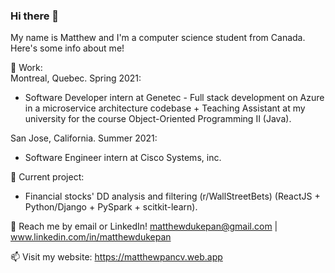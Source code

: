 ### Hi there 👋

My name is Matthew and I'm a computer science student from Canada. Here's some info about me!

🌱 Work: <br>
Montreal, Quebec. Spring 2021: 
- Software Developer intern at Genetec - Full stack development on Azure in a microservice architecture codebase + Teaching Assistant at my university for the course Object-Oriented Programming II (Java).

San Jose, California. Summer 2021: 
- Software Engineer intern at Cisco Systems, inc.

🔭 Current project: 
- Financial stocks' DD analysis and filtering (r/WallStreetBets) (ReactJS + Python/Django + PySpark + scitkit-learn).

💬 Reach me by email or LinkedIn! matthewdukepan@gmail.com | www.linkedin.com/in/matthewdukepan

📫 Visit my website: https://matthewpancv.web.app

<!--[![Top Langs](https://github-readme-stats.vercel.app/api/top-langs/?username=fryingpannn&layout=compact&hide=tex)](https://github.com/anuraghazra/github-readme-stats)-->

<!--
**Fryingpannn/Fryingpannn** is a ✨ _special_ ✨ repository because its `README.md` (this file) appears on your GitHub profile.

Here are some ideas to get you started:

- 🔭 I’m currently working on ...
- 🌱 I’m currently learning ...
- 👯 I’m looking to collaborate on ...
- 🤔 I’m looking for help with ...
- 💬 Ask me about ...
- 📫 How to reach me: ...
- 😄 Pronouns: ...
- ⚡ Fun fact: ...
-->
